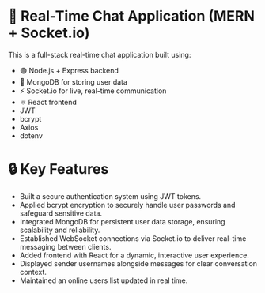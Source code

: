 # 📱 Real-Time Chat Application (MERN + Socket.io)
This is a full-stack real-time chat application built using:
- 🟢 Node.js + Express backend
- 🍃 MongoDB for storing user data
- ⚡ Socket.io for live, real-time communication
- ⚛️ React frontend
- JWT
- bcrypt
- Axios
- dotenv

 
# 🔒 Key Features
- Built a secure authentication system using JWT tokens.
- Applied bcrypt encryption to securely handle user passwords and safeguard sensitive data.
- Integrated MongoDB for persistent user data storage, ensuring scalability and reliability.
- Established WebSocket connections via Socket.io to deliver real-time messaging between clients.
- Added frontend with React for a dynamic, interactive user experience.
- Displayed sender usernames alongside messages for clear conversation context.
- Maintained an online users list updated in real time.
